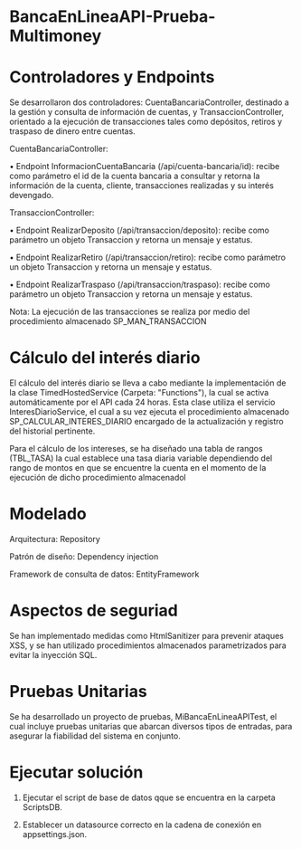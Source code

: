# BancaEnLineaAPI-Prueba-Multimoney

# Controladores y Endpoints

Se desarrollaron dos controladores: CuentaBancariaController, destinado a la gestión y consulta de información de cuentas, y TransaccionController, orientado a la ejecución de transacciones tales como depósitos, retiros y traspaso de dinero entre cuentas.

CuentaBancariaController:

•	Endpoint InformacionCuentaBancaria (/api/cuenta-bancaria/id): recibe como parámetro el id de la cuenta bancaria a consultar y retorna la información de la cuenta, cliente, transacciones realizadas y su interés devengado.

TransaccionController:

•	Endpoint RealizarDeposito (/api/transaccion/deposito): recibe como parámetro un objeto Transaccion y retorna un mensaje y estatus.

•	Endpoint RealizarRetiro (/api/transaccion/retiro): recibe como parámetro un objeto Transaccion y retorna un mensaje y estatus.

•	Endpoint RealizarTraspaso (/api/transaccion/traspaso): recibe como parámetro un objeto Transaccion y retorna un mensaje y estatus.

Nota: La ejecución de las transacciones se realiza por medio del procedimiento almacenado SP_MAN_TRANSACCION

# Cálculo del interés diario

El cálculo del interés diario se lleva a cabo mediante la implementación de la clase TimedHostedService (Carpeta: "Functions"), la cual se activa automáticamente por el API cada 24 horas. Esta clase utiliza el servicio InteresDiarioService, el cual a su vez ejecuta el procedimiento almacenado SP_CALCULAR_INTERES_DIARIO encargado de la actualización y registro del historial pertinente.

Para el cálculo de los intereses, se ha diseñado una tabla de rangos (TBL_TASA) la cual establece una tasa diaria variable dependiendo del rango de montos en que se encuentre la cuenta en el momento de la ejecución de dicho procedimiento almacenadol

# Modelado

Arquitectura: Repository

Patrón de diseño: Dependency injection

Framework de consulta de datos: EntityFramework

# Aspectos de seguriad

Se han implementado medidas como HtmlSanitizer para prevenir ataques XSS, y se han utilizado procedimientos almacenados parametrizados para evitar la inyección SQL.

# Pruebas Unitarias

Se ha desarrollado un proyecto de pruebas, MiBancaEnLineaAPITest, el cual incluye pruebas unitarias que abarcan diversos tipos de entradas, para asegurar la fiabilidad del sistema en conjunto.

# Ejecutar solución

1. Ejecutar el script de base de datos qque se encuentra en la carpeta ScriptsDB.

2. Establecer un datasource correcto en la cadena de conexión en appsettings.json.
